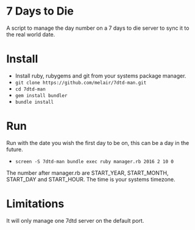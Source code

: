 # 7 Days to Die

A script to manage the day number on a 7 days to die server to sync it to the real world date.

# Install

* Install ruby, rubygems and git from your systems package manager.
* `git clone https://github.com/melair/7dtd-man.git`
* `cd 7dtd-man`
* `gem install bundler`
* `bundle install`

# Run

Run with the date you wish the first day to be on, this can be a day in the future.

* `screen -S 7dtd-man bundle exec ruby manager.rb 2016 2 10 0`

The number after manager.rb are START_YEAR, START_MONTH, START_DAY and START_HOUR. The time is your systems timezone.

# Limitations

It will only manage one 7dtd server on the default port.
